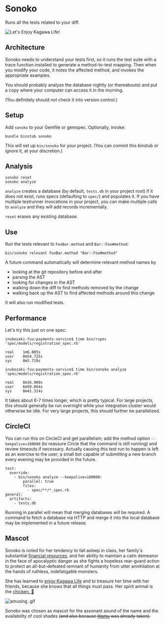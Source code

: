 # Sonoko

Runs all the tests related to your diff.

![Let's Enjoy Kagawa Life!](http://i.imgur.com/MR3hYYK.jpg)

## Architecture

Sonoko needs to understand your tests first, so it runs the test suite
with a trace function installed to generate a method-to-test
mapping. Then when you modify your code, it notes the affected method,
and invokes the appropriate examples.

You should probably analyze the database nightly (or thereabouts) and
put a copy where your computer can access it in the morning.

(You definitely should not check it into version control.)

## Setup

Add `sonoko` to your Gemfile or gemspec. Optionally, invoke:

``` shellsession
bundle binstub sonoko

```

This will set up `bin/sonoko` for your project.
(You can commit this binstub or ignore it, at your discretion.)

## Analysis
```  shellsession
sonoko reset
sonoko analyze
```

`analyze` creates a database (by default, `tests.db` in your project
root) if it does not exist, runs specs (defaulting to `spec/`) and
populates it. If you have multiple testrunner invocations in your
project, you can make multiple calls to `analyze` and they will
add records incrementally.

`reset` erases any existing database.

## Use

Run the tests relevant to `FooBar.method` and `Bar::Foo#method`:
``` shellsession
bin/sonoko relevant FooBar.method "Bar::Foo#method"
```

A future command automatically will determine relevant method names by
 - looking at the git repository before and after
 - parsing the AST
 - looking for changes in the AST
 - walking down the diff to find methods removed by the change
 - walking back up the AST to find affected methods around this change

It will also run modified tests.

## Performance

Let's try this just on one spec:

```
inubozaki-fuu:payments-service$ time bin/rspec 'spec/models/registration_spec.rb'

real	1m6.085s
user	0m54.725s
sys     0m5.719s
```

```
inubozaki-fuu:payments-service$ time bin/sonoko analyze 'spec/models/registration_spec.rb'

real	8m16.908s
user	6m50.064s
sys     0m41.314s
```

It takes about 6-7 times longer, which is pretty typical. For large
projects, this should generally be run overnight while your
integration cluster would otherwise be idle. For very large projects,
this should further be parallelized.

## CircleCI

You can run this on CircleCI and get parallelism; add the method
option `--keepalive=100000` (to reassure Circle that the command is
still running) and review timeouts if necessary. Actually causing this
test run to happen is left as an exercise to the user; a small bot
capable of submitting a new branch every evening may be provided in
the future.

```
test:
  override:
    - bin/sonoko analyze --keepalive=100000:
        parallel: true
        files:
          - spec/**/*_spec.rb
general:
  artifacts:
    - tests.db
```

Running in parallel will mean that merging databases will be required.
A command to fetch a database via HTTP and merge it into the local
database may be implemented in a future release.

## Mascot

Sonoko is noted for her tendency to fall asleep in class, her family's
substantial
[financial resources](https://media.giphy.com/media/3o7bu2AF6XF1S66BpK/giphy.gif),
and her ability to maintain a calm demeanor in the face of apocalyptic
danger as she fights a hopeless rear-guard action to protect an
all-but-defeated remnant of humanity from utter annihilation at the
hands of ruthless, indefatigable monsters.

She has learned to
[enjoy Kagawa Life](https://www.youtube.com/results?search_query=let%27s+enjoy+kagawa+life)
and to treasure her time with her friends, because she knows that all
things must pass. Her spirit animal is the
[chicken. 🐔](https://media.giphy.com/media/qRbvXeEieHiLe/giphy.gif)

![amusing .gif](https://media.giphy.com/media/jyAaxYquCLYe4/giphy.gif)

Sonoko was chosen as mascot for the assonant sound of the name and the
availability of cool shades ~~(and also because
[Homu](https://github.com/homu) was already taken).~~
